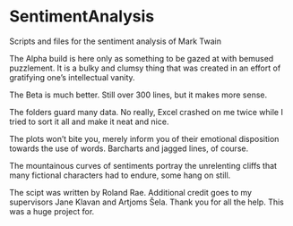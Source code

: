 # SentimentAnalysis
Scripts and files for the sentiment analysis of Mark Twain

The Alpha build is here only as something to be gazed at with bemused puzzlement. 
It is a bulky and clumsy thing that was created in an effort of gratifying one’s intellectual vanity. 

The Beta is much better. Still over 300 lines, but it makes more sense. 

The folders guard many data. No really, Excel crashed on me twice while I tried to sort it all and make it neat and nice.

The plots won’t bite you, merely inform you of their emotional disposition towards the use of words. 
Barcharts and jagged lines, of course.

The mountainous curves of sentiments portray the unrelenting cliffs that many fictional characters had to endure, some hang on still. 

The scipt was written by Roland Rae. 
Additional credit goes to my supervisors Jane Klavan and Artjoms Šela. 
Thank you for all the help. This was a huge project for.
